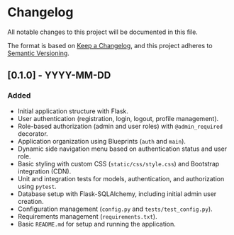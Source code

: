 # Changelog

All notable changes to this project will be documented in this file.

The format is based on [Keep a Changelog](https://keepachangelog.com/en/1.0.0/),
and this project adheres to [Semantic Versioning](https://semver.org/spec/v2.0.0.html).

## [0.1.0] - YYYY-MM-DD

### Added

-   Initial application structure with Flask.
-   User authentication (registration, login, logout, profile management).
-   Role-based authorization (admin and user roles) with `@admin_required` decorator.
-   Application organization using Blueprints (`auth` and `main`).
-   Dynamic side navigation menu based on authentication status and user role.
-   Basic styling with custom CSS (`static/css/style.css`) and Bootstrap integration (CDN).
-   Unit and integration tests for models, authentication, and authorization using `pytest`.
-   Database setup with Flask-SQLAlchemy, including initial admin user creation.
-   Configuration management (`config.py` and `tests/test_config.py`).
-   Requirements management (`requirements.txt`).
-   Basic `README.md` for setup and running the application.
